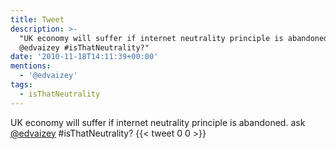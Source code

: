 ```yaml
---
title: Tweet
description: >-
  "UK economy will suffer if internet neutrality principle is abandoned.  ask
  @edvaizey #isThatNeutrality?"
date: '2010-11-18T14:11:39+00:00'
mentions:
  - '@edvaizey'
tags:
  - isThatNeutrality
---
```

UK economy will suffer if internet neutrality principle is abandoned.  ask [@edvaizey](https://twitter.com/@edvaizey) #isThatNeutrality?
      {{< tweet 0 0 >}}
    
